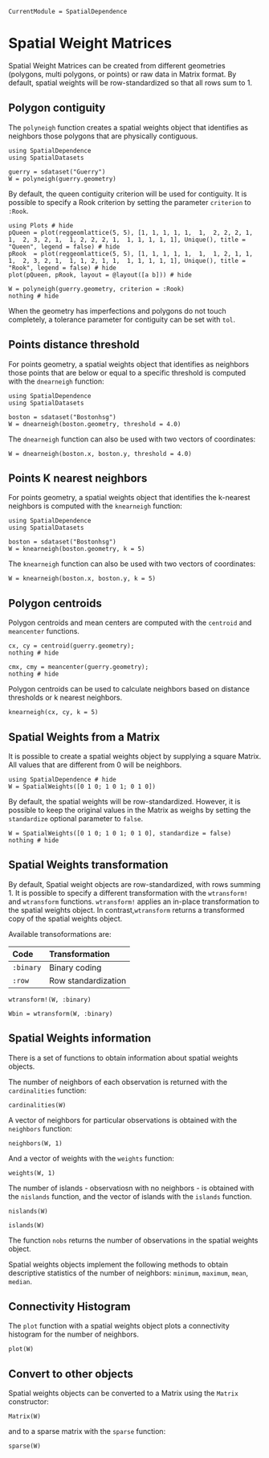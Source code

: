 ```@meta
CurrentModule = SpatialDependence
```

# Spatial Weight Matrices

Spatial Weight Matrices can be created from different geometries (polygons, multi polygons, or points) or raw data in Matrix format. By default, spatial weights will be row-standardized so that all rows sum to 1.

## Polygon contiguity

The `polyneigh` function creates a spatial weights object that identifies as neighbors those polygons that are physically contiguous.
```@example polyW
using SpatialDependence
using SpatialDatasets

guerry = sdataset("Guerry")
W = polyneigh(guerry.geometry)
```

By default, the queen contiguity criterion will be used for contiguity. It is possible to specify a Rook criterion by setting the parameter `criterion` to `:Rook`.

```@example polyW
using Plots # hide
pQueen = plot(reggeomlattice(5, 5), [1, 1, 1, 1, 1,  1,  2, 2, 2, 1,  1,  2, 3, 2, 1,  1, 2, 2, 2, 1,  1, 1, 1, 1, 1], Unique(), title = "Queen", legend = false) # hide
pRook  = plot(reggeomlattice(5, 5), [1, 1, 1, 1, 1,  1,  1, 2, 1, 1,  1,  2, 3, 2, 1,  1, 1, 2, 1, 1,  1, 1, 1, 1, 1], Unique(), title = "Rook", legend = false) # hide
plot(pQueen, pRook, layout = @layout([a b])) # hide
```

```@example polyW
W = polyneigh(guerry.geometry, criterion = :Rook)
nothing # hide
```

When the geometry has imperfections and polygons do not touch completely, a tolerance parameter for contiguity can be set with `tol`.

## Points distance threshold

For points geometry, a spatial weights object that identifies as neighbors those points that are below or equal to a specific threshold is computed with the `dnearneigh` function:

```@example distW
using SpatialDependence
using SpatialDatasets

boston = sdataset("Bostonhsg")
W = dnearneigh(boston.geometry, threshold = 4.0)
```

The `dnearneigh` function can also be used with two vectors of coordinates:
```@example distW
W = dnearneigh(boston.x, boston.y, threshold = 4.0)
```

## Points K nearest neighbors

For points geometry, a spatial weights object that identifies the k-nearest neighbors is computed with the `knearneigh` function:

```@example knnW
using SpatialDependence
using SpatialDatasets

boston = sdataset("Bostonhsg")
W = knearneigh(boston.geometry, k = 5)
```

The `knearneigh` function can also be used with two vectors of coordinates:
```@example knnW
W = knearneigh(boston.x, boston.y, k = 5)
```

## Polygon centroids

Polygon centroids and mean centers are computed with the `centroid` and `meancenter` functions.
```@example polyW
cx, cy = centroid(guerry.geometry);
nothing # hide
```

```@example polyW
cmx, cmy = meancenter(guerry.geometry);
nothing # hide
```

Polygon centroids can be used to calculate neighbors based on distance thresholds or k nearest neighbors.
```@example polyW
knearneigh(cx, cy, k = 5)
```

## Spatial Weights from a Matrix

It is possible to create a spatial weights object by supplying a square Matrix. All values that are different from 0 will be neighbors. 

```@example matW
using SpatialDependence # hide
W = SpatialWeights([0 1 0; 1 0 1; 0 1 0])
```

By default, the spatial weights will be row-standardized. However, it is possible to keep the original values in the Matrix as weighs by setting the `standardize` optional parameter to `false`.
```@example matW
W = SpatialWeights([0 1 0; 1 0 1; 0 1 0], standardize = false)
nothing # hide
```

## Spatial Weights transformation

By default, Spatial weight objects are row-standardized, with rows summing 1. It is possible to specify a different transformation with the `wtransform!` and `wtransform` functions. `wtransform!` applies an in-place transformation to the spatial weights object. In contrast,`wtransform` returns a transformed copy of the spatial weights object.

Available transoformations are:

| Code      | Transformation      |
|:----------|:--------------------|
| `:binary` | Binary coding       |
| `:row`    | Row standardization |

```@example polyW
wtransform!(W, :binary)
```

```@example polyW
Wbin = wtransform(W, :binary)
```

## Spatial Weights information

There is a set of functions to obtain information about spatial weights objects.

The number of neighbors of each observation is returned with the `cardinalities` function:
```@example polyW
cardinalities(W)
```

A vector of neighbors for particular observations is obtained with the `neighbors` function:
```@example polyW
neighbors(W, 1)
```
And a vector of weights with the `weights` function:
```@example polyW
weights(W, 1)
```

The number of islands - observatiosn with no neighbors - is obtained with the `nislands` function, and the vector of islands with the `islands` function.
```@example polyW
nislands(W)
```

```@example polyW
islands(W)
```

The function `nobs` returns the number of observations in the spatial weights object. 

Spatial weights objects implement the following methods to obtain descriptive statistics of the number of neighbors: `minimum`, `maximum`, `mean`, `median`.

## Connectivity Histogram

The `plot` function with a spatial weights object plots a connectivity histogram for the number of neighbors.

```@example polyW
plot(W)
```


## Convert to other objects

Spatial weights objects can be converted to a Matrix using the `Matrix` constructor:
```@example polyW
Matrix(W)
```

and to a sparse matrix with the `sparse` function:
```@example polyW
sparse(W)
```
